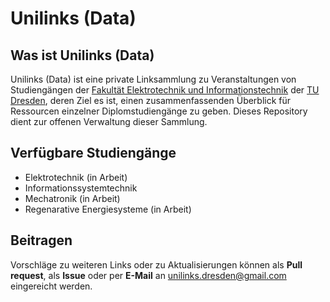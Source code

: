 # Unilinks (Data)

## Was ist Unilinks (Data)

Unilinks (Data) ist eine private Linksammlung zu Veranstaltungen von Studiengängen der [Fakultät Elektrotechnik und Informationstechnik](https://tu-dresden.de/ing/elektrotechnik) der [TU Dresden](https://tu-dresden.de/), deren Ziel es ist, einen zusammenfassenden Überblick für Ressourcen einzelner Diplomstudiengänge zu geben. Dieses Repository dient zur offenen Verwaltung dieser Sammlung.

## Verfügbare Studiengänge

* Elektrotechnik              (in Arbeit)
* Informationssystemtechnik
* Mechatronik                 (in Arbeit)
* Regenarative Energiesysteme (in Arbeit)

## Beitragen

Vorschläge zu weiteren Links oder zu Aktualisierungen können als **Pull request**, als **Issue** oder per **E-Mail** an unilinks.dresden@gmail.com eingereicht werden. 
